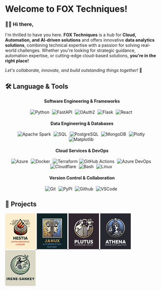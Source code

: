 
# Welcome to FOX Techniques! 

### 👋🏻 Hi there, 

I'm thrilled to have you here. **FOX Techniques** is a hub for **Cloud, Automation, and AI-driven solutions** and offers innovative **data analytics solutions**, combining technical expertise with a passion for solving real-world challenges. Whether you're looking for strategic guidance, automation expertise, or cutting-edge cloud-based solutions, **you're in the right place!**

*Let's collaborate, innovate, and build outstanding things together!* 🚀

## 🛠️ Language & Tools

<div align="center">

#### **Software Engineering & Frameworks**
<img src="https://cdn.jsdelivr.net/gh/devicons/devicon@latest/icons/python/python-original.svg" height="40" alt="Python" style="margin-right: 5px;"/>
<img src="https://cdn.jsdelivr.net/gh/devicons/devicon@latest/icons/fastapi/fastapi-original.svg" height="40" alt="FastAPI" style="margin-right: 5px;"/>
<img src="https://cdn.jsdelivr.net/gh/devicons/devicon@latest/icons/oauth/oauth-original.svg" height="40" alt="OAuth2" style="margin-right: 5px;"/>
<img src="https://cdn.jsdelivr.net/gh/devicons/devicon@latest/icons/flask/flask-original.svg" height="40" alt="Flask" style="margin-right: 5px;"/>
<img src="https://cdn.jsdelivr.net/gh/devicons/devicon@latest/icons/react/react-original.svg" height="40" alt="React" style="margin-right: 5px;"/>


#### **Data Engineering & Databases**

<img src="https://cdn.jsdelivr.net/gh/devicons/devicon@latest/icons/apachespark/apachespark-original-wordmark.svg" height="40" alt="Apache Spark" style="margin-right: 5px;"/>
<img src="https://cdn.jsdelivr.net/gh/devicons/devicon@latest/icons/azuresqldatabase/azuresqldatabase-original.svg" height="40" alt="SQL" style="margin-right: 5px;"/>
<img src="https://cdn.jsdelivr.net/gh/devicons/devicon@latest/icons/postgresql/postgresql-original.svg" height="40" alt="PostgreSQL" style="margin-right: 5px;"/>
<img src="https://cdn.jsdelivr.net/gh/devicons/devicon@latest/icons/mongodb/mongodb-original.svg" height="40" alt="MongoDB" style="margin-right: 5px;"/>
<img src="https://cdn.jsdelivr.net/gh/devicons/devicon@latest/icons/plotly/plotly-original.svg" height="40" alt="Plotly" style="margin-right: 5px;"/>
<img src="https://cdn.jsdelivr.net/gh/devicons/devicon@latest/icons/matplotlib/matplotlib-original.svg" height="40" alt="Matplotlib" style="margin-right: 5px;"/>

#### **Cloud Services & DevOps**
<img src="https://cdn.jsdelivr.net/gh/devicons/devicon@latest/icons/azure/azure-original.svg" height="40" alt="Azure" style="margin-right: 5px;"/>
<img src="https://cdn.jsdelivr.net/gh/devicons/devicon@latest/icons/docker/docker-plain.svg" height="40" alt="Docker" style="margin-right: 5px;"/>
<img src="https://cdn.jsdelivr.net/gh/devicons/devicon@latest/icons/terraform/terraform-original.svg" height="40" alt="Terraform" style="margin-right: 5px;"/><img src="https://cdn.jsdelivr.net/gh/devicons/devicon@latest/icons/githubactions/githubactions-original.svg" height="40" alt="GitHub Actions" style="margin-right: 5px;"/>
<img src="https://cdn.jsdelivr.net/gh/devicons/devicon@latest/icons/azuredevops/azuredevops-original.svg" height="40" alt="Azure DevOps" style="margin-right: 5px;"/>
<img src="https://cdn.jsdelivr.net/gh/devicons/devicon@latest/icons/cloudflare/cloudflare-original.svg" height="40" alt="Cloudflare" style="margin-right: 5px;"/>
<img src="https://cdn.jsdelivr.net/gh/devicons/devicon@latest/icons/bash/bash-original.svg" height="40" alt="Bash" style="margin-right: 5px;"/>
<img src="https://cdn.jsdelivr.net/gh/devicons/devicon@latest/icons/linux/linux-original.svg" height="40" alt="Linux" style="margin-right: 5px;"/>

#### **Version Control & Collaboration**
<img src="https://cdn.jsdelivr.net/gh/devicons/devicon@latest/icons/git/git-original.svg" height="40" alt="Git" style="margin-right: 5px;"/>
<img src="https://cdn.jsdelivr.net/gh/devicons/devicon@latest/icons/pypi/pypi-original.svg" height="40" alt="PyPI" style="margin-right: 5px;"/>
<img src="https://cdn.jsdelivr.net/gh/devicons/devicon@latest/icons/github/github-original.svg" height="40" alt="Github" style="margin-right: 5px;"/>
<img src="https://cdn.jsdelivr.net/gh/devicons/devicon@latest/icons/vscode/vscode-original.svg" height="40" alt="VSCode" style="margin-right: 5px;"/>



</div>

## 🚀 Projects

<a href="https://fox-techniques.github.io/hestia-logger/" alt="HESTIA Documentation">
    <img src="assets/logos/hestia_flyer.png" alt="HESTIA Flyer" width="100" />         
</a>
<a href="https://fox-techniques.github.io/janux-auth-gateway/" alt="JANUX Documentation">
    <img src="assets/logos/janux_flyer.png" alt="JANUX Flyer" width="100" />         
</a>
<a href="https://fox-techniques.github.io/plutus-pairtrading/" alt="PLUTUS Documentation">
    <img src="assets/logos/plutus_flyer.png" alt="PLUTUS Flyer" width="100" />         
</a>
<a href="https://fox-techniques.github.io/athena-recruitment-analytics/" alt="ATHENA Documentation">
    <img src="assets/logos/athena_flyer.png" alt="ATHENA Flyer" width="100" />         
</a>
<a href="https://fox-techniques.github.io/irene-sankey/" alt="Irene-Sankey Documentation">
    <img src="assets/logos/irene-sankey_flyer.png" alt="IRENE-Sankey Flyer" width="100" />         
</a>